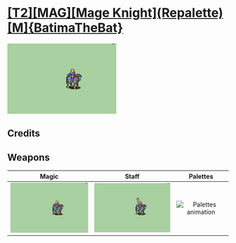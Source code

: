 # [\[T2\]\[MAG\]\[Mage Knight\]\(Repalette\)\[M\]{BatimaTheBat}](./)

<img src="./6.%20Magic/Magic_000.png" alt="[T2][MAG][Mage Knight](Repalette)[M]{BatimaTheBat} standing" />

## Credits



## Weapons


|Magic |Staff |Palettes |
|  :---: | :---: | :---: |
| <img alt="Magic animation" src="./6.%20Magic/Magic.gif" /> | <img alt="Staff animation" src="./7.%20Staff/Staff.gif" /> | <img alt="Palettes animation" src="./Palettes/Palettes.gif" /> |
